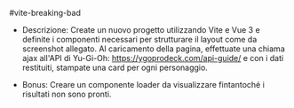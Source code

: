 #vite-breaking-bad

- Descrizione:
Create un nuovo progetto utilizzando Vite e Vue 3 e definite i componenti necessari per strutturare il layout come da screenshot allegato.
Al caricamento della pagina, effettuate una chiama ajax all'API di Yu-Gi-Oh:
https://ygoprodeck.com/api-guide/
e con i dati restituiti, stampate una card per ogni personaggio.

- Bonus:
Creare un componente loader da visualizzare fintantoché i risultati non sono pronti.
